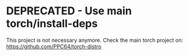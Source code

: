 DEPRECATED - Use main torch/install-deps
=============

This project is not necessary anymore. Check the main torch project on:
https://github.com/PPC64/torch-distro
